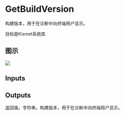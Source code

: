 # GetBuildVersion

构建版本，用于在诊断中向终端用户显示。

目标是Kismet系统库

## 图示

![]($-20221218-18424028.png)

## Inputs

## Outputs

返回值。字符串。构建版本，用于在诊断中向终端用户显示。
